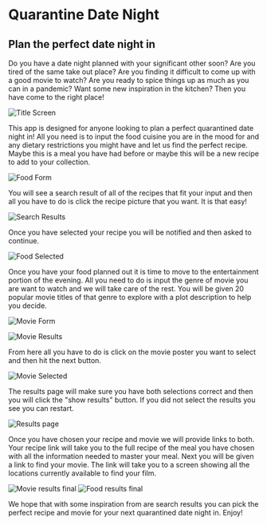 # Quarantine Date Night

## Plan the perfect date night in

Do you have a date night planned with your significant other soon? Are you tired of the same take out place? Are you finding it difficult to come up with a good movie to watch? Are you ready to spice things up as much as you can in a pandemic? Want some new inspiration in the kitchen? Then you have come to the right place!

![Title Screen](https://user-images.githubusercontent.com/73006425/101502124-94ac2f80-393e-11eb-9216-c6cf98651db9.png)

This app is designed for anyone looking to plan a perfect quarantined date night in! All you need is to input the food cuisine you are in the mood for and any dietary restrictions you might have and let us find the perfect recipe. Maybe this is a meal you have had before or maybe this will be a new recipe to add to your collection. 

![Food Form](https://user-images.githubusercontent.com/73006425/101502856-73980e80-393f-11eb-81d8-173da7e3d001.png)

You will see a search result of all of the recipes that fit your input and then all you have to do is click the recipe picture that you want. It is that easy!

![Search Results](https://user-images.githubusercontent.com/73006425/101503562-3b450000-3940-11eb-97f9-bf5458fea484.png)

Once you have selected your recipe you will be notified and then asked to continue. 

![Food Selected](https://user-images.githubusercontent.com/73006425/101503512-2f593e00-3940-11eb-8312-bfcbe60bf587.png)

Once you have your food planned out it is time to move to the entertainment portion of the evening. All you need to do is input the genre of movie you are want to watch and we will take care of the rest. You will be given 20 popular movie titles of that genre to explore with a plot description to help you decide. 

![Movie Form](https://user-images.githubusercontent.com/73006425/101503774-76dfca00-3940-11eb-974e-f5c1d12811f6.png)

![Movie Results](https://user-images.githubusercontent.com/73006425/101503842-8a8b3080-3940-11eb-8a7b-a1f5628e88f5.png)

From here all you have to do is click on the movie poster you want to select and then hit the next button.

![Movie Selected](https://user-images.githubusercontent.com/73006425/101504000-b6a6b180-3940-11eb-8c9b-e96b58bf069c.png)

The results page will make sure you have both selections correct and then you will click the "show results" button. If you did not select the results you see you can restart. 

![Results page](https://user-images.githubusercontent.com/73006425/101504324-12713a80-3941-11eb-91ad-3a9dfefbe479.png)

Once you have chosen your recipe and movie we will provide links to both. Your recipe link will take you to the full recipe of the meal you have chosen with all the information needed to master your meal. Next you will be given a link to find your movie. The link will take you to a screen showing all the locations currently available to find your film. 

![Movie results final](https://user-images.githubusercontent.com/73006425/101504425-359bea00-3941-11eb-97c7-c2d01a228c8f.png)
![Food results final](https://user-images.githubusercontent.com/73006425/101504518-52382200-3941-11eb-8567-ead1c82f3a65.png)

We hope that with some inspiration from are search results you can pick the perfect recipe and movie for your next quarantined date night in. Enjoy! 


